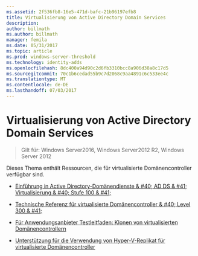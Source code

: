 ```yaml
---
ms.assetid: 2f536fb8-16e5-471d-bafc-21b96197efb8
title: Virtualisierung von Active Directory Domain Services
description: 
author: billmath
ms.author: billmath
manager: femila
ms.date: 05/31/2017
ms.topic: article
ms.prod: windows-server-threshold
ms.technology: identity-adds
ms.openlocfilehash: 8dc400a94d90c2d6fb3310bcc8a906d38a8c17d5
ms.sourcegitcommit: 70c1b6cedad55b9c7d2068c9aa4891c6c533ee4c
ms.translationtype: MT
ms.contentlocale: de-DE
ms.lasthandoff: 07/03/2017
---
```

# <a name="active-directory-domain-services-virtualization"></a>Virtualisierung von Active Directory Domain Services

>Gilt für: Windows Server2016, Windows Server2012 R2, Windows Server 2012

Dieses Thema enthält Ressourcen, die für virtualisierte Domänencontroller verfügbar sind.  
  
-   [Einführung in Active Directory-Domänendienste & #40; AD DS & #41; Virtualisierung & #40; Stufe 100 & #41;](../../../ad-ds/Introduction-to-Active-Directory-Domain-Services-AD-DS-Virtualization-Level-100.md)  
  
-   [Technische Referenz für virtualisierte Domänencontroller & #40; Level 300 & #41;](../../../ad-ds/deploy/virtual-dc/Virtualized-Domain-Controller-Technical-Reference--Level-300-.md)  
  
-   [Für Anwendungsanbieter Testleitfaden: Klonen von virtualisierten Domänencontrollern](../../../ad-ds/reference/virtual-dc/Virtualized-Domain-Controller-Cloning-Test-Guidance-for-Application-Vendors.md)  
  
-   [Unterstützung für die Verwendung von Hyper-V-Replikat für virtualisierte Domänencontroller](../../../ad-ds/get-started/virtual-dc/Support-for-using-Hyper-V-Replica-for-virtualized-domain-controllers.md)  
  


